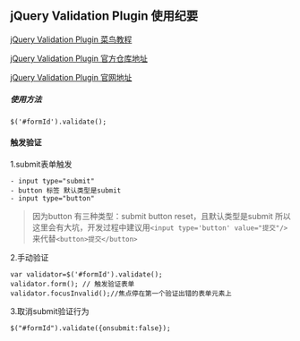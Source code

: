 ## jQuery Validation Plugin  使用纪要
[jQuery Validation Plugin  菜鸟教程](http://www.runoob.com/jquery/jquery-plugin-validate.html)

[jQuery Validation Plugin  官方仓库地址](https://github.com/jquery-validation/jquery-validation)

[jQuery Validation Plugin  官网地址](https://jqueryvalidation.org/)

##### 使用方法
```
$('#formId').validate();
```

#### 触发验证
1.submit表单触发

    - input type="submit"
    - button 标签 默认类型是submit
    - input type="button"
    
> 因为button 有三种类型：submit button reset，且默认类型是submit
> 所以这里会有大坑，开发过程中建议用`<input type='button' value="提交"/>`
> 来代替`<button>提交</button>`

2.手动验证
```
var validator=$('#formId').validate();
validator.form(); // 触发验证表单
validator.focusInvalid();//焦点停在第一个验证出错的表单元素上
```

3.取消submit验证行为
```
$("#formId").validate({onsubmit:false});
```

